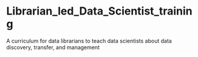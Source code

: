# Librarian_led_Data_Scientist_training
A curriculum for data librarians to teach data scientists about data discovery, transfer, and management
